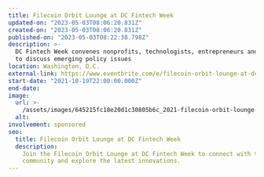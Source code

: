 ```yaml
---
title: Filecoin Orbit Lounge at DC Fintech Week
updated-on: "2023-05-03T08:06:20.831Z"
created-on: "2023-05-03T08:06:20.831Z"
published-on: "2023-05-03T08:22:38.798Z"
description: >-
  DC Fintech Week convenes nonprofits, technologists, entrepreneurs and regulators
  to discuss emerging policy issues
location: Washington, D.C.
external-link: https://www.eventbrite.com/e/filecoin-orbit-lounge-at-dc-fintech-week-tickets-182039955407
start-date: "2021-10-19T22:00:00.000Z"
end-date:
image:
  url: >-
    /assets/images/645215fc18e20d1c30805b6c_2021-filecoin-orbit-lounge-event.png
  alt:
involvement: sponsored
seo:
  title: Filecoin Orbit Lounge at DC Fintech Week
  description:
    Join the Filecoin Orbit Lounge at DC Fintech Week to connect with the
    community and explore the latest innovations.
---
```

